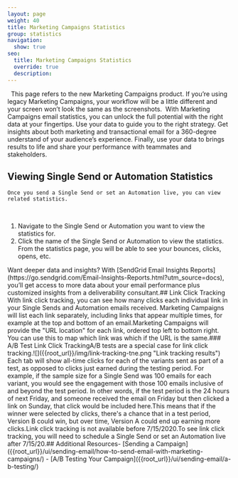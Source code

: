 ```yaml
---
layout: page
weight: 40
title: Marketing Campaigns Statistics
group: statistics
navigation:
  show: true
seo:
  title: Marketing Campaigns Statistics
  override: true
  description:
---
```

​
<call-out>
​
This page refers to the new Marketing Campaigns product. If you’re using legacy Marketing Campaigns, your workflow will be a little different and your screen won’t look the same as the screenshots.
​
</call-out>
​
With Marketing Campaigns email statistics, you can unlock the full potential with the right data at your fingertips. Use your data to guide you to the right strategy. Get insights about both marketing and transactional email for a 360-degree understand of your audience’s experience. Finally, use your data to brings results to life and share your performance with teammates and stakeholders.
​
## 	Viewing Single Send or Automation Statistics
 	Once you send a Single Send or set an Automation live, you can view related statistics.
​
1. Navigate to the Single Send or Automation you want to view the statistics for.
1. Click the name of the Single Send or Automation to view the statistics.
​
From the statistics page, you will be able to see your bounces, clicks, opens, etc.
​
<call-out>
​
Want deeper data and insights? With [SendGrid Email Insights Reports](https://go.sendgrid.com/Email-Insights-Reports.html?utm_source=docs), you’ll get access to more data about your email performance plus customized insights from a deliverability consultant.
​
</call-out>
​
## Link Click Tracking
​
With link click tracking, you can see how many clicks each individual link in your Single Sends and Automation emails received. Marketing Campaigns will list each link separately, including links that appear multiple times, for example at the top and bottom of an email.
​
Marketing Campaigns will provide the "URL location" for each link, ordered top left to bottom right. You can use this to map which link was which if the URL is the same.
​
### A/B Test Link Click Tracking
​
A/B tests are a special case for link click tracking.
​
![]({{root_url}}/img/link-tracking-tne.png "Link tracking results")
​
Each tab will show all-time clicks for each of the variants sent as part of a test, as opposed to clicks just earned during the testing period. For example, if the sample size for a Single Send was 100 emails for each variant, you would see the engagement with those 100 emails inclusive of and beyond the test period. In other words, if the test period is the 24 hours of next Friday, and someone received the email on Friday but then clicked a link on Sunday, that click would be included here.
​
This means that if the winner were selected by clicks, there's a chance that in a test period, Version B could win, but over time, Version A could end up earning more clicks.
​
<call-out>
​
Link click tracking is not available before 7/15/2020. 
​
To see link click tracking, you will need to schedule a Single Send or set an Automation live after 7/15/20.
​
</call-out>
​
## 	Additional Resources
​
- [Sending a Campaign]({{root_url}}/ui/sending-email/how-to-send-email-with-marketing-campaigns/)
- [A/B Testing Your Campaign]({{root_url}}/ui/sending-email/a-b-testing/)